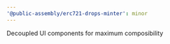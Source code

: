 ```yaml
---
'@public-assembly/erc721-drops-minter': minor
---
```


Decoupled UI components for maximum composibility
